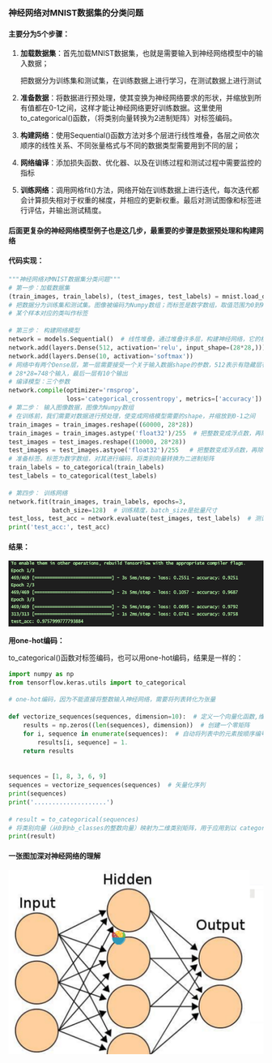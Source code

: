 ### 神经网络对MNIST数据集的分类问题

#### 主要分为5个步骤：

1. **加载数据集**：首先加载MNIST数据集，也就是需要输入到神经网络模型中的输入数据；

   把数据分为训练集和测试集，在训练数据上进行学习，在测试数据上进行测试

2. **准备数据**：将数据进行预处理，使其变换为神经网络要求的形状，并缩放到所有值都在0-1之间，这样才能让神经网络更好训练数据。这里使用to_categorical()函数，（将类别向量转换为2进制矩阵）对标签编码。

3. **构建网络**：使用Sequential()函数方法对多个层进行线性堆叠，各层之间依次顺序的线性关系、不同张量格式与不同的数据类型需要用到不同的层；

4. **网络编译**：添加损失函数、优化器、以及在训练过程和测试过程中需要监控的指标

5. **训练网络**：调用网格fit()方法，网络开始在训练数据上进行迭代，每次迭代都会计算损失相对于权重的梯度，并相应的更新权重。最后对测试图像和标签进行评估，并输出测试精度。

#### 后面更复杂的神经网络模型例子也是这几步，最重要的步骤是数据预处理和构建网络

#### 代码实现：

```Python
"""神经网络对MNIST数据集分类问题"""
# 第一步：加载数据集
(train_images, train_labels), (test_images, test_labels) = mnist.load_data()
# 把数据分为训练集和测试集。图像被编码为Numpy数组；而标签是数字数组，取值范围为0到9.图像和标签一一对应。
# 某个样本对应的类叫作标签

# 第三步： 构建网络模型
network = models.Sequential()  # 线性堆叠，通过堆叠许多层，构建神经网络，它的核心是添加Layers层。各层之间依次顺序的线性关系
network.add(layers.Dense(512, activation='relu', input_shape=(28*28,)))
network.add(layers.Dense(10, activation='softmax'))
# 网络中有两个Dense层，第一层需要接受一个关于输入数据shape的参数，512表示有隐藏层有512个隐藏单元
# 28*28=748个输入，最后一层有10个输出
# 编译模型：三个参数
network.compile(optimizer='rmsprop',
                loss='categorical_crossentropy', metrics=['accuracy'])
# 第二步： 输入图像数据，图像为Numpy数组
# 在训练前，我们需要对数据进行预处理，使变成网络模型需要的shape，并缩放到0-1之间
train_images = train_images.reshape((60000, 28*28))
train_images = train_images.astype('float32')/255  # 把整数变成浮点数，再除以255
test_images = test_images.reshape((10000, 28*28))
test_images = test_images.astyoe('float32')/255   # 把整数变成浮点数，再除以255
# 准备标签。标签为数字数组，对其进行编码，将类别向量转换为二进制矩阵
train_labels = to_categorical(train_labels)
test_labels = to_categorical(test_labels)

# 第四步： 训练网络
network.fit(train_images, train_labels, epochs=3,
            batch_size=128)  # 训练精度，batch_size是批量尺寸
test_loss, test_acc = network.evaluate(test_images, test_labels)  # 测试精度
print('test_acc:', test_acc)

```

#### 结果：

![image-20220128133029972](../%E5%9B%BE%E7%89%87/image-20220128133029972.png)

**用one-hot编码：**

to_categorical()函数对标签编码，也可以用one-hot编码，结果是一样的：

```python
import numpy as np
from tensorflow.keras.utils import to_categorical

# one-hot编码，因为不能直接将整数输入神经网络，需要将列表转化为张量

def vectorize_sequences(sequences, dimension=10):  # 定义一个向量化函数,维度为10
    results = np.zeros((len(sequences), dimension))  # 创建一个零矩阵
    for i, sequence in enumerate(sequences):  # 自动将列表中的元素按顺序编号
        results[i, sequence] = 1.
    return results


sequences = [1, 8, 3, 6, 9]
sequences = vectorize_sequences(sequences)  # 矢量化序列
print(sequences)
print('....................')

# result = to_categorical(sequences)
# 将类别向量（从0到nb_classes的整数向量）映射为二维类别矩阵，用于应用到以 categorical_crossentropy为目标函数的模型中
print(result)
```

#### **一张图加深对神经网络的理解**

![image-20220128134410790](../%E5%9B%BE%E7%89%87/image-20220128134410790.png)

